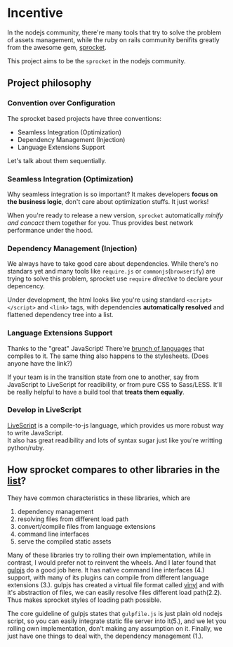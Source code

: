 # Incentive

In the nodejs community, there're many tools that try to solve the problem of assets management, while the ruby on rails community benifits greatly from the awesome gem, [sprocket](https://github.com/sstephenson/sprockets).

This project aims to be the `sprocket` in the nodejs community.


## Project philosophy

### Convention over Configuration
The sprocket based projects have three conventions:

* Seamless Integration (Optimization)
* Dependency Management (Injection)
* Language Extensions Support

Let's talk about them sequentially.

### Seamless Integration (Optimization)
Why seamless integration is so important? It makes developers **focus on the business logic**, don't care about optimization stuffs. It just works!

When you're ready to release a new version, `sprocket` automatically *minify and concact* them together for you. Thus provides best network performance under the hood.

### Dependency Management (Injection)
We always have to take good care about dependencies. While there's no standars yet and many tools like `require.js` or `commonjs`(`browserify`) are trying to solve this problem, sprocket use `require` *directive* to declare your depencency.

Under development, the html looks like you're using standard `<script></script>` and `<link>` tags, with dependencies **automatically resolved** and flattened dependency tree into a list.

### Language Extensions Support
Thanks to the "great" JavaScript! There're [brunch of languages](https://github.com/jashkenas/coffeescript/wiki/List-of-languages-that-compile-to-JS) that compiles to it. The same thing also happens to the stylesheets. (Does anyone have the link?)

If your team is in the transition state from one to another, say from JavaScript to LiveScript for readibility, or from pure CSS to Sass/LESS. It'll be really helpful to have a build tool that **treats them equally**.

### Develop in LiveScript
[LiveScript](http://livescript.net/) is a compile-to-js language, which provides us more robust way to write JavaScript.  
It also has great readibility and lots of syntax sugar just like you're writting python/ruby.


## How sprocket compares to other libraries in the [list](https://github.com/tomchentw/sprocket/blob/master/docs/other_tools.md)?

They have common characteristics in these libraries, which are

1. dependency management
2. resolving files from different load path 
3. convert/compile files from language extensions
4. command line interfaces
5. serve the compiled static assets

Many of these libraries try to rolling their own implementation, while in contrast, I would prefer not to reinvent the wheels. And I later found that [gulpjs](http://gulpjs.com/) do a good job here. It has native command line interfaces (4.) support, with many of its plugins can compile from different language extensions (3.). gulpjs has created a virtual file format called [vinyl](https://github.com/wearefractal/vinyl) and with it's abstraction of files, we can easily resolve files different load path(2.2). Thus makes sprocket styles of loading path possible.

The core guideline of gulpjs states that `gulpfile.js` is just plain old nodejs script, so you can easily integrate static file server into it(5.), and we let you rolling own implementation, don't making any assumption on it. Finally, we just have one things to deal with, the dependency management (1.).



